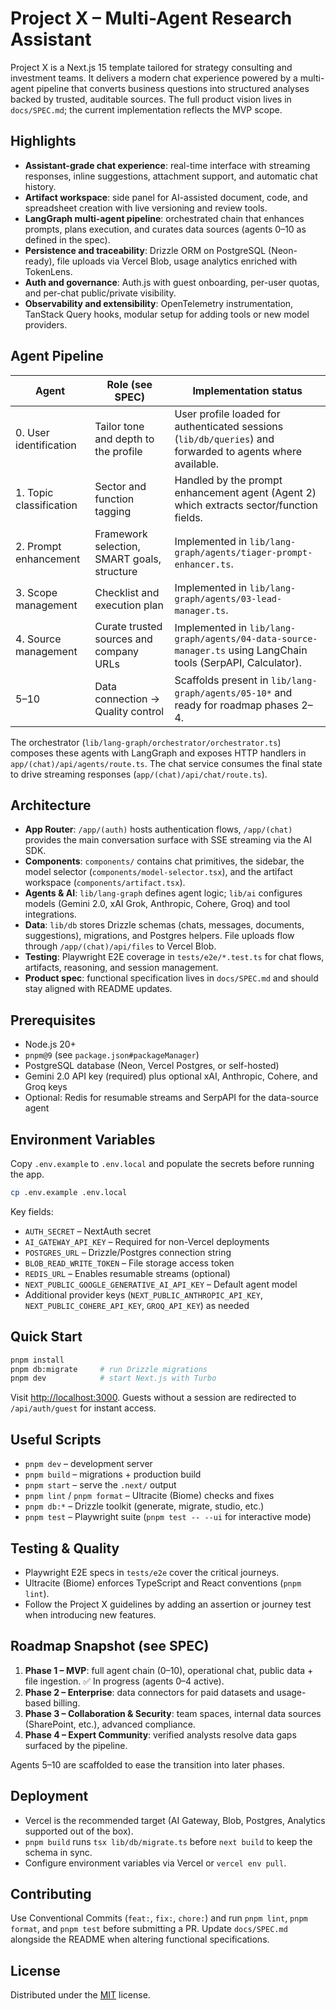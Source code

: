 # Project X – Multi-Agent Research Assistant

Project X is a Next.js 15 template tailored for strategy consulting and investment teams. It delivers a modern chat experience powered by a multi-agent pipeline that converts business questions into structured analyses backed by trusted, auditable sources. The full product vision lives in `docs/SPEC.md`; the current implementation reflects the MVP scope.

## Highlights

- **Assistant-grade chat experience**: real-time interface with streaming responses, inline suggestions, attachment support, and automatic chat history.
- **Artifact workspace**: side panel for AI-assisted document, code, and spreadsheet creation with live versioning and review tools.
- **LangGraph multi-agent pipeline**: orchestrated chain that enhances prompts, plans execution, and curates data sources (agents 0–10 as defined in the spec).
- **Persistence and traceability**: Drizzle ORM on PostgreSQL (Neon-ready), file uploads via Vercel Blob, usage analytics enriched with TokenLens.
- **Auth and governance**: Auth.js with guest onboarding, per-user quotas, and per-chat public/private visibility.
- **Observability and extensibility**: OpenTelemetry instrumentation, TanStack Query hooks, modular setup for adding tools or new model providers.

## Agent Pipeline

| Agent | Role (see SPEC) | Implementation status |
| --- | --- | --- |
| 0. User identification | Tailor tone and depth to the profile | User profile loaded for authenticated sessions (`lib/db/queries`) and forwarded to agents where available. |
| 1. Topic classification | Sector and function tagging | Handled by the prompt enhancement agent (Agent 2) which extracts sector/function fields. |
| 2. Prompt enhancement | Framework selection, SMART goals, structure | Implemented in `lib/lang-graph/agents/tiager-prompt-enhancer.ts`. |
| 3. Scope management | Checklist and execution plan | Implemented in `lib/lang-graph/agents/03-lead-manager.ts`. |
| 4. Source management | Curate trusted sources and company URLs | Implemented in `lib/lang-graph/agents/04-data-source-manager.ts` using LangChain tools (SerpAPI, Calculator). |
| 5–10 | Data connection → Quality control | Scaffolds present in `lib/lang-graph/agents/05-10*` and ready for roadmap phases 2–4. |

The orchestrator (`lib/lang-graph/orchestrator/orchestrator.ts`) composes these agents with LangGraph and exposes HTTP handlers in `app/(chat)/api/agents/route.ts`. The chat service consumes the final state to drive streaming responses (`app/(chat)/api/chat/route.ts`).

## Architecture

- **App Router**: `/app/(auth)` hosts authentication flows, `/app/(chat)` provides the main conversation surface with SSE streaming via the AI SDK.
- **Components**: `components/` contains chat primitives, the sidebar, the model selector (`components/model-selector.tsx`), and the artifact workspace (`components/artifact.tsx`).
- **Agents & AI**: `lib/lang-graph` defines agent logic; `lib/ai` configures models (Gemini 2.0, xAI Grok, Anthropic, Cohere, Groq) and tool integrations.
- **Data**: `lib/db` stores Drizzle schemas (chats, messages, documents, suggestions), migrations, and Postgres helpers. File uploads flow through `/app/(chat)/api/files` to Vercel Blob.
- **Testing**: Playwright E2E coverage in `tests/e2e/*.test.ts` for chat flows, artifacts, reasoning, and session management.
- **Product spec**: functional specification lives in `docs/SPEC.md` and should stay aligned with README updates.

## Prerequisites

- Node.js 20+
- `pnpm@9` (see `package.json#packageManager`)
- PostgreSQL database (Neon, Vercel Postgres, or self-hosted)
- Gemini 2.0 API key (required) plus optional xAI, Anthropic, Cohere, and Groq keys
- Optional: Redis for resumable streams and SerpAPI for the data-source agent

## Environment Variables

Copy `.env.example` to `.env.local` and populate the secrets before running the app.

```bash
cp .env.example .env.local
```

Key fields:

- `AUTH_SECRET` – NextAuth secret
- `AI_GATEWAY_API_KEY` – Required for non-Vercel deployments
- `POSTGRES_URL` – Drizzle/Postgres connection string
- `BLOB_READ_WRITE_TOKEN` – File storage access token
- `REDIS_URL` – Enables resumable streams (optional)
- `NEXT_PUBLIC_GOOGLE_GENERATIVE_AI_API_KEY` – Default agent model
- Additional provider keys (`NEXT_PUBLIC_ANTHROPIC_API_KEY`, `NEXT_PUBLIC_COHERE_API_KEY`, `GROQ_API_KEY`) as needed

## Quick Start

```bash
pnpm install
pnpm db:migrate     # run Drizzle migrations
pnpm dev            # start Next.js with Turbo
```

Visit [http://localhost:3000](http://localhost:3000). Guests without a session are redirected to `/api/auth/guest` for instant access.

## Useful Scripts

- `pnpm dev` – development server
- `pnpm build` – migrations + production build
- `pnpm start` – serve the `.next/` output
- `pnpm lint` / `pnpm format` – Ultracite (Biome) checks and fixes
- `pnpm db:*` – Drizzle toolkit (generate, migrate, studio, etc.)
- `pnpm test` – Playwright suite (`pnpm test -- --ui` for interactive mode)

## Testing & Quality

- Playwright E2E specs in `tests/e2e` cover the critical journeys.
- Ultracite (Biome) enforces TypeScript and React conventions (`pnpm lint`).
- Follow the Project X guidelines by adding an assertion or journey test when introducing new features.

## Roadmap Snapshot (see SPEC)

1. **Phase 1 – MVP**: full agent chain (0–10), operational chat, public data + file ingestion. ✅ In progress (agents 0–4 active).
2. **Phase 2 – Enterprise**: data connectors for paid datasets and usage-based billing.
3. **Phase 3 – Collaboration & Security**: team spaces, internal data sources (SharePoint, etc.), advanced compliance.
4. **Phase 4 – Expert Community**: verified analysts resolve data gaps surfaced by the pipeline.

Agents 5–10 are scaffolded to ease the transition into later phases.

## Deployment

- Vercel is the recommended target (AI Gateway, Blob, Postgres, Analytics supported out of the box).
- `pnpm build` runs `tsx lib/db/migrate.ts` before `next build` to keep the schema in sync.
- Configure environment variables via Vercel or `vercel env pull`.

## Contributing

Use Conventional Commits (`feat:`, `fix:`, `chore:`) and run `pnpm lint`, `pnpm format`, and `pnpm test` before submitting a PR. Update `docs/SPEC.md` alongside the README when altering functional specifications.

## License

Distributed under the [MIT](LICENSE) license.

